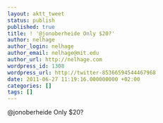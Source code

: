 ```yaml
---
layout: aktt_tweet
status: publish
published: true
title: ! '@jonoberheide Only $20?'
author: nelhage
author_login: nelhage
author_email: nelhage@mit.edu
author_url: http://nelhage.com
wordpress_id: 1308
wordpress_url: http://twitter-85366594544467968
date: 2011-06-27 11:19:16.000000000 +02:00
categories: []
tags: []
---
```

@jonoberheide Only $20?
